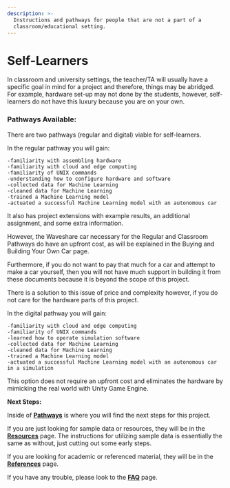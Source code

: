 ```yaml
---
description: >-
  Instructions and pathways for people that are not a part of a
  classroom/educational setting.
---
```


# Self-Learners

In classroom and university settings, the teacher/TA will usually have a specific goal in mind for a project and therefore, things may be abridged. For example, hardware set-up may not done by the students, however, self-learners do not have this luxury because you are on your own.&#x20;

### Pathways Available:

There are two pathways (regular and digital) viable for self-learners.

In the regular pathway you will gain:

```
-familiarity with assembling hardware
-familiarity with cloud and edge computing
-familiarity of UNIX commands
-understanding how to configure hardware and software
-collected data for Machine Learning
-cleaned data for Machine Learning
-trained a Machine Learning model
-actuated a successful Machine Learning model with an autonomous car
```

It also has project extensions with example results, an additional assignment, and some extra information.

However, the Waveshare car necessary for the Regular and Classroom Pathways do have an upfront cost, as will be explained in the Buying and Building Your Own Car page.

Furthermore, if you do not want to pay that much for a car and attempt to make a car yourself, then you will not have much support in building it from these documents because it is beyond the scope of this project.&#x20;

There is a solution to this issue of price and complexity however, if you do not care for the hardware parts of this project.&#x20;

In the digital pathway you will gain:

```
-familiarity with cloud and edge computing
-familiarity of UNIX commands
-learned how to operate simulation software
-collected data for Machine Learning
-cleaned data for Machine Learning
-trained a Machine Learning model
-actuated a successful Machine Learning model with an autonomous car in a simulation
```

This option does not require an upfront cost and eliminates the hardware by mimicking the real world with Unity Game Engine.



**Next Steps:**

Inside of [**Pathways**](https://app.gitbook.com/o/9ZmykIyWVcR3SiBHUEH6/s/OqqSEReFLPNjJeHsoCRd/\~/changes/25/chi-edge-education/module-i-autonomous-vehicles/pathways) is where you will find the next steps for this project.

If you are just looking for sample data or resources, they will be in the [**Resources**](resources.md) page. The instructions for utilizing sample data is essentially the same as without, just cutting out some early steps.

If you are looking for academic or referenced material, they will be in the [**References**](references.md) page.&#x20;

If you have any trouble, please look to the [**FAQ**](faq.md) page.
